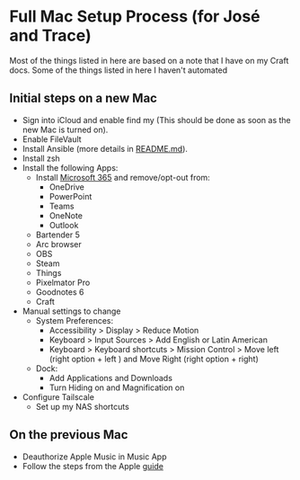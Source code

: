 # Full Mac Setup Process (for José and Trace)

Most of the things listed in here are based on a note that I have on my Craft docs. Some of the things listed in here I haven't automated

## Initial steps on a new Mac

- Sign into iCloud and enable find my (This should be done as soon as the new Mac is turned on).
- Enable FileVault
- Install Ansible (more details in [README.md](./README.md)).
- Install zsh
- Install the following Apps:
  - Install [Microsoft 365](https://www.microsoft.com/es-mx/microsoft-365/microsoft-office) and remove/opt-out from:
    - OneDrive
    - PowerPoint
    - Teams
    - OneNote
    - Outlook
  - Bartender 5
  - Arc browser
  - OBS
  - Steam
  - Things
  - Pixelmator Pro
  - Goodnotes 6
  - Craft
- Manual settings to change
  - System Preferences:
    - Accessibility > Display > Reduce Motion
    - Keyboard > Input Sources > Add English or Latin American
    - Keyboard > Keyboard shortcuts > Mission Control > Move left (right option + left ) and Move Right (right option + right)
  - Dock:
    - Add Applications and Downloads
    - Turn Hiding on and Magnification on
- Configure Tailscale
  - Set up my NAS shortcuts
  
## On the previous Mac

- Deauthorize Apple Music in Music App
- Follow the steps from the Apple [guide](https://support.apple.com/en-au/HT212749)
